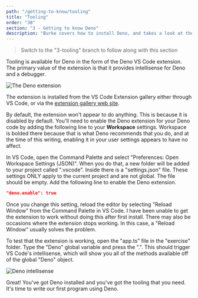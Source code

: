 ```yaml
---
path: "/getting-to-know/tooling"
title: "Tooling"
order: "3B"
section: "3 - Getting to know Deno"
description: "Burke covers how to install Deno, and takes a look at the Deno CLI, REPL and what options you need to be aware of."
---
```


> Switch to the "3-tooling" branch to follow along with this section

Tooling is available for Deno in the form of the Deno VS Code extension. The primary value of the extension is that it provides intellisense for Deno and a debugger.

![The Deno extension](../images/deno-extension.jpg)

The extension is installed from the VS Code Extension gallery either through VS Code, or via the [extension gallery web site](https://marketplace.visualstudio.com/items?itemName=denoland.vscode-deno).

By default, the extension won't appear to do anything. This is because it is disabled by default. You'll need to enable the Deno extension for your Deno code by adding the following line to your **Workspace** settings. Workspace is bolded there because that is what Deno recommends that you do, and at the time of this writing, enabling it in your user settings appears to have no affect.

In VS Code, open the Command Palette and select "Preferences: Open Workspace Settings (JSON)". When you do that, a new folder will be added to your project called ".vscode". Inside there is a "settings.json" file. These settings ONLY apply to the current project and are not global. The file should be empty. Add the following line to enable the Deno extension.

```json
"deno.enable": true
```

Once you change this setting, reload the editor by selecting "Reload Window" from the Command Palette in VS Code. I have been unable to get the extension to work without doing this after first install. There may also be occasions where the extension stops working. In this case, a "Reload Window" usually solves the problem.

To test that the extension is working, open the "app.ts" file in the "exercise" folder. Type the "Deno" global variable and press the ".". This should trigger VS Code's intellisense, which will show you all of the methods available off of the global "Deno" object.

![Deno intellisense](../images/deno-intellisense.jpg)

Great! You've got Deno installed and you've got the tooling that you need. It's time to write our first program using Deno.

